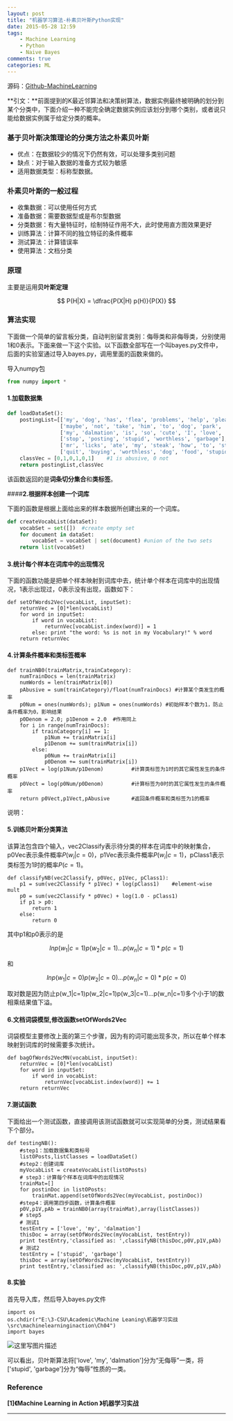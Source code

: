 ```yaml
---
layout: post
title: "机器学习算法-朴素贝叶斯Python实现"
date: 2015-05-28 12:59
tags: 
	- Machine Learning
	- Python
	- Naive Bayes
comments: true
categories: ML
---
```



源码：[Github-MachineLearning](https://github.com/csuldw/MachineLearning/tree/master/NaiveBayes)


**引文：**前面提到的K最近邻算法和决策树算法，数据实例最终被明确的划分到某个分类中，下面介绍一种不能完全确定数据实例应该划分到哪个类别，或者说只能给数据实例属于给定分类的概率。

<!-- more -->

### **基于贝叶斯决策理论的分类方法之朴素贝叶斯**

- 优点：在数据较少的情况下仍然有效，可以处理多类别问题
- 缺点：对于输入数据的准备方式较为敏感 
- 适用数据类型：标称型数据。

### **朴素贝叶斯的一般过程**

- 收集数据：可以使用任何方式
- 准备数据：需要数据型或是布尔型数据
- 分类数据：有大量特征时，绘制特征作用不大，此时使用直方图效果更好
- 训练算法：计算不同的独立特征的条件概率
- 测试算法：计算错误率
- 使用算法：文档分类

### **原理**

主要是运用**贝叶斯定理**

$$ P(H|X) = \dfrac{P(X|H) p(H)}{P(X)} $$

### **算法实现**

下面做一个简单的留言板分类，自动判别留言类别：侮辱类和非侮辱类，分别使用1和0表示。下面来做一下这个实验。以下函数全部写在一个叫bayes.py文件中，后面的实验室通过导入bayes.py，调用里面的函数来做的。

导入numpy包

```python
from numpy import *
```

#### **1.加载数据集**

```python
def loadDataSet():
    postingList=[['my', 'dog', 'has', 'flea', 'problems', 'help', 'please'],
                 ['maybe', 'not', 'take', 'him', 'to', 'dog', 'park', 'stupid'],
                 ['my', 'dalmation', 'is', 'so', 'cute', 'I', 'love', 'him'],
                 ['stop', 'posting', 'stupid', 'worthless', 'garbage'],
                 ['mr', 'licks', 'ate', 'my', 'steak', 'how', 'to', 'stop', 'him'],
                 ['quit', 'buying', 'worthless', 'dog', 'food', 'stupid']]
    classVec = [0,1,0,1,0,1]    #1 is abusive, 0 not
    return postingList,classVec      
```

该函数返回的是**词条切分集合**和**类标签**。

####**2.根据样本创建一个词库**

下面的函数是根据上面给出来的样本数据所创建出来的一个词库。

```python
def createVocabList(dataSet):
    vocabSet = set([])  #create empty set
    for document in dataSet:
        vocabSet = vocabSet | set(document) #union of the two sets
    return list(vocabSet)
```

#### **3.统计每个样本在词库中的出现情况**

下面的函数功能是把单个样本映射到词库中去，统计单个样本在词库中的出现情况，1表示出现过，0表示没有出现，函数如下：

```
def setOfWords2Vec(vocabList, inputSet):
    returnVec = [0]*len(vocabList)
    for word in inputSet:
        if word in vocabList:
            returnVec[vocabList.index(word)] = 1
        else: print "the word: %s is not in my Vocabulary!" % word
    return returnVec
```

#### **4.计算条件概率和类标签概率**

```
def trainNB0(trainMatrix,trainCategory):
    numTrainDocs = len(trainMatrix)
    numWords = len(trainMatrix[0])
    pAbusive = sum(trainCategory)/float(numTrainDocs) #计算某个类发生的概率
    p0Num = ones(numWords); p1Num = ones(numWords) #初始样本个数为1，防止条件概率为0，影响结果       
    p0Denom = 2.0; p1Denom = 2.0  #作用同上                      
    for i in range(numTrainDocs):
        if trainCategory[i] == 1:
            p1Num += trainMatrix[i]
            p1Denom += sum(trainMatrix[i])
        else:
            p0Num += trainMatrix[i]
            p0Denom += sum(trainMatrix[i])
    p1Vect = log(p1Num/p1Denom)         #计算类标签为1时的其它属性发生的条件概率
    p0Vect = log(p0Num/p0Denom)         #计算标签为0时的其它属性发生的条件概率
    return p0Vect,p1Vect,pAbusive       #返回条件概率和类标签为1的概率
```

说明：

#### **5.训练贝叶斯分类算法**

该算法包含四个输入，vec2Classify表示待分类的样本在词库中的映射集合，p0Vec表示条件概率$P(w_i|c=0)$，p1Vec表示条件概率$P(w_i|c=1)$，pClass1表示类标签为1时的概率$P(c=1)$。

```
def classifyNB(vec2Classify, p0Vec, p1Vec, pClass1):
    p1 = sum(vec2Classify * p1Vec) + log(pClass1)    #element-wise mult
    p0 = sum(vec2Classify * p0Vec) + log(1.0 - pClass1)
    if p1 > p0:
        return 1
    else: 
        return 0
```

其中p1和p0表示的是

$$lnp(w_1|c=1)p(w_2|c=1)...p(w_n|c=1)*p(c=1)$$

和

$$lnp(w_1|c=0)p(w_2|c=0)...p(w_n|c=0)*p(c=0)$$

取对数是因为防止p(w_1|c=1)p(w_2|c=1)p(w_3|c=1)...p(w_n|c=1)多个小于1的数相乘结果值下溢。

#### **6.文档词袋模型,修改函数setOfWords2Vec**

词袋模型主要修改上面的第三个步骤，因为有的词可能出现多次，所以在单个样本映射到词库的时候需要多次统计。

```
def bagOfWords2VecMN(vocabList, inputSet):
    returnVec = [0]*len(vocabList)
    for word in inputSet:
        if word in vocabList:
            returnVec[vocabList.index(word)] += 1
    return returnVec
```


#### **7.测试函数**

下面给出一个测试函数，直接调用该测试函数就可以实现简单的分类，测试结果看下个部分。

```
def testingNB():
	#step1：加载数据集和类标号
    listOPosts,listClasses = loadDataSet()
    #step2：创建词库
    myVocabList = createVocabList(listOPosts)
    # step3：计算每个样本在词库中的出现情况
    trainMat=[]
    for postinDoc in listOPosts:
        trainMat.append(setOfWords2Vec(myVocabList, postinDoc))
    #step4：调用第四步函数，计算条件概率
    p0V,p1V,pAb = trainNB0(array(trainMat),array(listClasses))
    # step5
    # 测试1 
    testEntry = ['love', 'my', 'dalmation']
    thisDoc = array(setOfWords2Vec(myVocabList, testEntry))
    print testEntry,'classified as: ',classifyNB(thisDoc,p0V,p1V,pAb)
    # 测试2
    testEntry = ['stupid', 'garbage']
    thisDoc = array(setOfWords2Vec(myVocabList, testEntry))
    print testEntry,'classified as: ',classifyNB(thisDoc,p0V,p1V,pAb)
```

#### **8.实验**

首先导入库，然后导入bayes.py文件

```
import os
os.chdir(r"E:\3-CSU\Academic\Machine Leaning\机器学习实战\src\machinelearninginaction\Ch04")
import bayes
```

![这里写图片描述](http://img.blog.csdn.net/20150528122404620)

可以看出，贝叶斯算法将['love', 'my', 'dalmation']分为“无侮辱”一类，将['stupid', 'garbage']分为“侮辱”性质的一类。



### **Reference**

**[1]《Machine Learning in Action 》机器学习实战**



------

